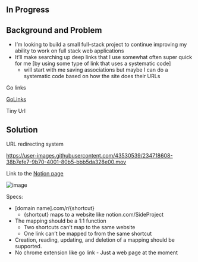 ## In Progress
## Background and Problem

- I’m looking to build a small full-stack project to continue improving my ability to work on full stack web applications
- It’ll make searching up deep links that I use somewhat often super quick for me [by using some type of link that uses a systematic code]
    - will start with me saving associations but maybe I can do a systematic code based on how the site does their URLs

Go links 

[GoLinks](https://chrome.google.com/webstore/detail/golinks/mdkgfdijbhbcbajcdlebbodoppgnmhab?hl=en-US)

Tiny Url 

## Solution

URL redirecting system 

https://user-images.githubusercontent.com/43530539/234718608-38b7efe7-9b70-4001-80b5-bbb5da328e00.mov

Link to the [Notion page](https://www.notion.so/pelumi/Tinyurl-golink-alternative-b6670a749a084ad7886e09d931a7d16e)

![image](https://user-images.githubusercontent.com/43530539/224586908-321258cc-6a12-48ed-b196-5f58c4bbf2ef.png)

Specs:

- [domain name].com/r/{shortcut}
    - {shortcut} maps to a website like notion.com/SideProject
- The mapping should be a 1:1 function
    - Two shortcuts can’t map to the same website
    - One link can’t be mapped to from the same shortcut
- Creation, reading, updating, and deletion of a mapping should be supported.
- No chrome extension like go link - Just a web page at the moment
